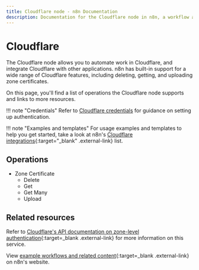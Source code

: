```yaml
---
title: Cloudflare node - n8n Documentation
description: Documentation for the Cloudflare node in n8n, a workflow automation platform. Includes details of operations and configuration, and links to examples and credentials information.
---
```


# Cloudflare

The Cloudflare node allows you to automate work in Cloudflare, and integrate Cloudflare with other applications. n8n has built-in support for a wide range of Cloudflare features, including deleting, getting, and uploading zone certificates.

On this page, you'll find a list of operations the Cloudflare node supports and links to more resources.

!!! note "Credentials"
    Refer to [Cloudflare  credentials](/integrations/builtin/credentials/cloudflare/) for guidance on setting up authentication. 

!!! note "Examples and templates"
    For usage examples and templates to help you get started, take a look at n8n's [Cloudflare integrations](https://n8n.io/integrations/cloudflare/){:target="_blank" .external-link} list.


## Operations

* Zone Certificate
	* Delete
	* Get
	* Get Many
	* Upload

## Related resources

Refer to [Cloudflare's API documentation on zone-level authentication](https://api.cloudflare.com/#zone-level-authenticated-origin-pulls-properties){:target=_blank .external-link} for more information on this service.

View [example workflows and related content](https://n8n.io/integrations/cloudflare/){:target=_blank .external-link} on n8n's website.

